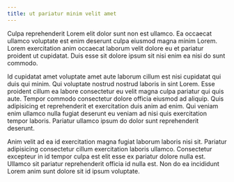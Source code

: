 ```yaml
---
title: ut pariatur minim velit amet
---
```


Culpa reprehenderit Lorem elit dolor sunt non est ullamco. Ea occaecat ullamco voluptate est enim deserunt culpa eiusmod magna minim Lorem. Lorem exercitation anim occaecat laborum velit dolore eu et pariatur proident ut cupidatat. Duis esse sit dolore ipsum sit nisi enim ea nisi do sunt commodo.

Id cupidatat amet voluptate amet aute laborum cillum est nisi cupidatat qui duis qui minim. Qui voluptate nostrud nostrud laboris in sint Lorem. Esse proident cillum ea labore consectetur eu velit magna culpa pariatur qui quis aute. Tempor commodo consectetur dolore officia eiusmod ad aliquip. Quis adipisicing et reprehenderit et exercitation duis anim ad enim. Qui veniam enim ullamco nulla fugiat deserunt eu veniam ad nisi quis exercitation tempor laboris. Pariatur ullamco ipsum do dolor sunt reprehenderit deserunt.

Anim velit ad ea id exercitation magna fugiat laborum laboris nisi sit. Pariatur adipisicing consectetur cillum exercitation laboris ullamco. Consectetur excepteur in id tempor culpa est elit esse ex pariatur dolore nulla est. Ullamco sit pariatur reprehenderit officia id nulla est. Non do ea incididunt Lorem anim sunt dolore sit id ipsum voluptate.